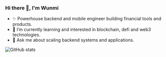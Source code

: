 ### Hi there 👋, I'm Wunmi

- ✨ Powerhouse backend and mobile engineer building financial tools and products.
- 🌱 I’m currently learning and interested in blockchain, defi and web3 technologies.
- 💬 Ask me about scaling backend systems and applications.

![GitHub stats](https://github-readme-stats.vercel.app/api?username=the-wunmi&show_icons=true&theme=dracula&count_private=true)  

<!--
**the-wunmi/the-wunmi** is a ✨ _special_ ✨ repository because its `README.md` (this file) appears on your GitHub profile.

Here are some ideas to get you started:

- 🔭 I’m currently working on ...
- 🌱 I’m currently learning ...
- 👯 I’m looking to collaborate on ...
- 🤔 I’m looking for help with ...
- 💬 Ask me about ...
- 📫 How to reach me: ...
- 😄 Pronouns: ...
- ⚡ Fun fact: ...
-->
